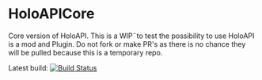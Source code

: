 HoloAPICore
===========

Core version of HoloAPI. This is a WIP¨to test the possibility to use HoloAPI is a mod and Plugin.
Do not fork or make PR's as there is no chance they will be pulled because this is a temporary repo.

Latest build: [![Build Status](https://secure.travis-ci.org/captainbern/holoapicore.png)](http://travis-ci.org/captainbern/holoapicore)
